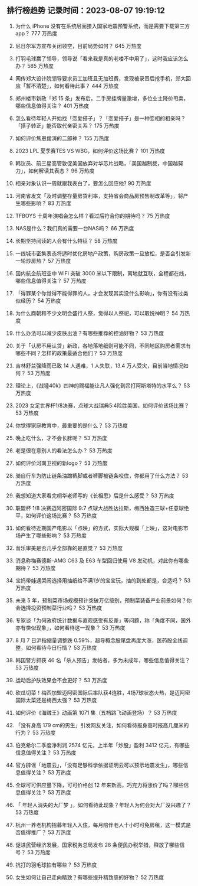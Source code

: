 
## 排行榜趋势 记录时间：2023-08-07 19:19:12
  
  1. 为什么 iPhone 没有在系统层面接入国家地震预警系统，而是需要下载第三方 app？ 777 万热度
    
  2. 尼日尔军方宣布关闭领空，目前局势如何？ 645 万热度
    
  3. 打羽毛球赢了领导，领导说「看来我是真的老喽不中用了」，这时我应该怎么办？ 585 万热度
    
  4. 网传郑大设计院领导要求员工加班且无加班费，发现被录音后抢手机，郑大回应「暂不清楚」，如何看待此事？ 444 万热度
    
  5. 郑州楼市新政「郑 15 条」发布后，二手房挂牌量激增，多位业主降价甩卖，哪些信息值得关注？ 401 万热度
    
  6. 怎么看待年轻人开始找「恋爱搭子」？「恋爱搭子」是一种变相的相亲吗？「搭子转正」能否取代亲密关系？ 175 万热度
    
  7. 如何评价焦恩俊演的二郎神？ 155 万热度
    
  8. 2023 LPL 夏季赛TES VS WBG，如何评价这场比赛？ 101 万热度
    
  9. 韩议员、前三星高管敦促美国放弃对华芯片战略，「美国越制裁，中国越努力」，如何解读其表态？ 96 万热度
    
  10. 相亲对象认识一周就跟我表白了，要怎么回应他? 90 万热度
    
  11. 河南省发文「及时调整存量房贷利率，支持省会商品房预售制改革等」，将产生哪些影响？ 83 万热度
    
  12. TFBOYS 十周年演唱会怎么样？看过后符合你的期待吗？ 75 万热度
    
  13. NAS是什么？我们真的需要一台NAS吗？ 66 万热度
    
  14. 长期坚持阅读的人会有什么特征？ 58 万热度
    
  15. 一线城市密集表态将适时优化房地产政策，购房政策一旦放松，是否会引发新一轮炒房热？ 57 万热度
    
  16. 国内航企航班空中 WiFi 突破 3000 米以下限制，离地就互联，全程都在线，哪些信息值得关注？ 57 万热度
    
  17. 「得罪某个你觉得不能得罪的人，才会发现其实没什么影响」，你有没有过类似经历？ 54 万热度
    
  18. 为什么商朝和不少文明会盛行人祭，觉得以人祭祀，可以取悦神明？ 54 万热度
    
  19. 什么办法可以减少皮肤出油？有哪些推荐的控油好物？ 53 万热度
    
  20. 关于「认房不用认贷」新政，各地落地细则可能不同，不同地区购房者需求有哪些不同？怎样的政策最适合他们？ 53 万热度
    
  21. 吉林舒兰强降雨已致 14 人遇难，1 人失联，13.4 万人受灾，目前当地情况如何？ 53 万热度
    
  22. 理论上，《战锤40k》四神的赐福能让凡人强化到吊打阿斯塔特的水平么？ 53 万热度
    
  23. 2023 女足世界杯1/8决赛，点球大战瑞典5:4险胜美国，如何评价该场比赛？ 53 万热度
    
  24. 你觉得家庭教育中，最重要的是什么？ 53 万热度
    
  25. 晚上吃什么，才不会长胖呢？ 53 万热度
    
  26. 老是很在意别人的看法怎么办？ 53 万热度
    
  27. 如何评价河南卫视的新logo？ 53 万热度
    
  28. 骑自行车为防止链条油蹭裤脚或者裤脚被链条咬住，你都用了什么方法？ 53 万热度
    
  29. 我想知道大家看完桐华老师写的《长相思》后是什么感受？ 53 万热度
    
  30. 联盟杯 1/8 决赛迈阿密国际 9:7 点球大战胜达拉斯，梅西独造三球+任意球绝平，如何评价这场比赛？ 53 万热度
    
  31. 如何看待近期国产电影以「点映」的方式，实际大规模「上映」，这对电影市场产生了哪些影响？ 53 万热度
    
  32. 音乐审美是否几乎全部靠的是直觉？ 53 万热度
    
  33. 消息称梅赛德斯-AMG C63 及 E63 车型回归使用 V8 发动机，对此你有哪些期待？ 53 万热度
    
  34. 宝妈带娃遇哭闹选择用抽纸给不满1岁的宝宝玩，抽的到处都是，合适吗？ 53 万热度
    
  35. 未来 5 年，预制菜市场规模预计突破万亿级别，预制菜装备产业前景如何？你会选择投资预制菜行业吗？ 53 万热度
    
  36. 专家谈「为何政府统计数据与直观感受有反差」等问题，称「角度不同，国外亦有类似现象」，如何看待这一现象？ 53 万热度
    
  37. 8 月 7 日沪指缩量调整跌 0.59%，超导概念股尾盘再度大涨，医药股全线调整，如何看待今日行情？ 53 万热度
    
  38. 韩国警方抓获 46 名「杀人预告」发帖者，多为未成年，哪些信息值得关注？ 53 万热度
    
  39. 运动后护肤效果会不会更好？ 53 万热度
    
  40. 砍瓜切菜！梅西加盟迈阿密国际后率队获4连胜，4场7球状态火热，是迈阿密国际太菜还是梅西太强？ 53 万热度
    
  41. 如何评价《海贼王》动画第 1071 集（五档路飞动画登场）？ 53 万热度
    
  42. 「没有身高 179 cm的男生」引发网友关注，如何看待报身高时报高几厘米的行为？ 53 万热度
    
  43. 伯克希尔二季度净利润 2574 亿元，上半年「炒股」盈利 3412 亿元，有哪些信息值得关注？ 53 万热度
    
  44. 官方辟谣「地震云」，「没有足够科学依据证明云可以预示地震发生」，哪些信息值得关注？ 53 万热度
    
  45. 全球可可供应量下降，可可价格创 12 年来新高，巧克力将涨价了吗？哪些信息值得关注？ 53 万热度
    
  46. 「 年轻人消失的大厂梦 」，如何看待此现象？年轻人为何会对大厂没兴趣了？ 53 万热度
    
  47. 杭州一养老机构招募年轻人入住，每月陪伴老人十小时可免房租，这一模式是否值得推广？ 53 万热度
    
  48. 促进民营经济发展，国家税务总局发布 28 条便民办税举措，释放了哪些信号？ 53 万热度
    
  49. 抗打的羽毛球拍有哪些？ 53 万热度
    
  50. 女生如何让自己走向精致？有哪些提升精致感的好物？ 52 万热度
    
